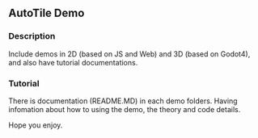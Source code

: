 ## AutoTile Demo

### Description

Include demos in 2D (based on JS and Web) and 3D (based on Godot4), and also have tutorial documentations.

### Tutorial

There is documentation (README.MD) in each demo folders. Having infomation about how to using the demo, the theory and code details.

Hope you enjoy.